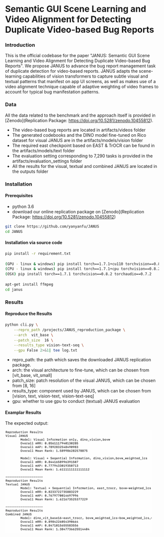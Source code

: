# Semantic GUI Scene Learning and Video Alignment for Detecting Duplicate Video-based Bug Reports
### Introduction
This is the official codebase for the paper "JANUS: Semantic GUI Scene Learning and Video Alignment for Detecting Duplicate Video-based Bug Reports". We propose JANUS to advance the bug report management task of duplicate
detection for video-based reports. JANUS adapts the scene-learning capabilities of vision transformers to capture subtle visual and textual patterns that manifest on app UI screens, as well as makes use of a video alignment technique capable of adaptive weighting of video frames to account for typical bug manifestation patterns.

### Data

All the data related to the benchmark and the approach itself is provided in [Zenodo](Replication Package: https://doi.org/10.5281/zenodo.10455812).

* The video-based bug reports are located in artifacts/videos folder
* The generated codebooks and the DINO model fine-tuned on Rico dataset for visual JANUS are in the artifacts/models/vision folder
* The required east checkpoint based on EAST & TrOCR can be found in the artifacts/models/text folder 
* The evaluation setting corresponding to 7,290 tasks is provided in the artifacts/evaluation_settings folder
* All the results for the visual, textual and combined JANUS are located in the outputs folder


### Installation

#### Prerequisites
- python 3.6
- download our online replication package on [Zenodo](Replication Package: https://doi.org/10.5281/zenodo.10455812)
```bash
git clone https://github.com/yanyanfu/JANUS
cd JANUS
```

#### Installation via source code
```bash
pip install -r requirement.txt

(GPU - linux & windows) pip install torch==1.7.1+cu110 torchvision==0.8.2+cu110 torchaudio==0.7.2 -f https://download.pytorch.org/whl/torch_stable.html
(CPU - linux & windows) pip install torch==1.7.1+cpu torchvision==0.8.2+cpu torchaudio==0.7.2 -f https://download.pytorch.org/whl/torch_stable.html
(OSX) pip install torch==1.7.1 torchvision==0.8.2 torchaudio==0.7.2

apt-get install ffmpeg
cd janus
```


### Results

#### Reproduce the Results
```bash
python cli.py \
    --repro_path /projects/JANUS_reproduction_package \
    --arch  vit_base \
    --patch_size  16 \
    --results_type vision-text-seq \
    --gpu False 2>&1| tee log.txt
```

* repro_path: the path which saves the downloaded JANUS replication package.
* arch: the visual architecture to fine-tune, which can be chosen from [vit_base, vit_small]
* patch_size: patch resolution of the visual JANUS, which can be chosen from [8, 16]
* results_type: component used by JANUS, which can be chosen from [vision, text, vision-text, vision-text-seq]
* gpu: whether to use gpu to conduct (textual) JANUS evaluation 

#### Examplar Results

The expected output:

<img src="tabels/results.png" alt="results" width="480">






